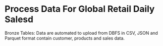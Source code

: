 # Process Data For Global Retail Daily Salesd

Bronze Tables:
Data are automated to upload from DBFS in CSV, JSON and Parquet format contain customer, products and sales data.


